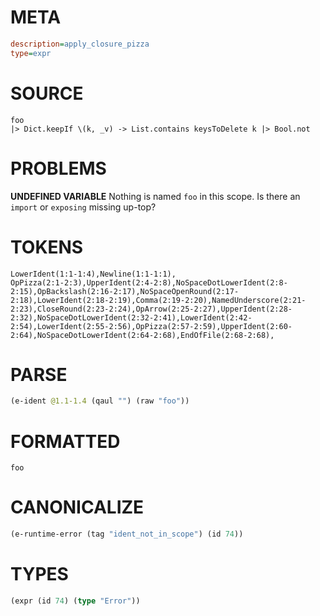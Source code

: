 # META
~~~ini
description=apply_closure_pizza
type=expr
~~~
# SOURCE
~~~roc
foo
|> Dict.keepIf \(k, _v) -> List.contains keysToDelete k |> Bool.not
~~~
# PROBLEMS
**UNDEFINED VARIABLE**
Nothing is named `foo` in this scope.
Is there an `import` or `exposing` missing up-top?

# TOKENS
~~~zig
LowerIdent(1:1-1:4),Newline(1:1-1:1),
OpPizza(2:1-2:3),UpperIdent(2:4-2:8),NoSpaceDotLowerIdent(2:8-2:15),OpBackslash(2:16-2:17),NoSpaceOpenRound(2:17-2:18),LowerIdent(2:18-2:19),Comma(2:19-2:20),NamedUnderscore(2:21-2:23),CloseRound(2:23-2:24),OpArrow(2:25-2:27),UpperIdent(2:28-2:32),NoSpaceDotLowerIdent(2:32-2:41),LowerIdent(2:42-2:54),LowerIdent(2:55-2:56),OpPizza(2:57-2:59),UpperIdent(2:60-2:64),NoSpaceDotLowerIdent(2:64-2:68),EndOfFile(2:68-2:68),
~~~
# PARSE
~~~clojure
(e-ident @1.1-1.4 (qaul "") (raw "foo"))
~~~
# FORMATTED
~~~roc
foo
~~~
# CANONICALIZE
~~~clojure
(e-runtime-error (tag "ident_not_in_scope") (id 74))
~~~
# TYPES
~~~clojure
(expr (id 74) (type "Error"))
~~~
